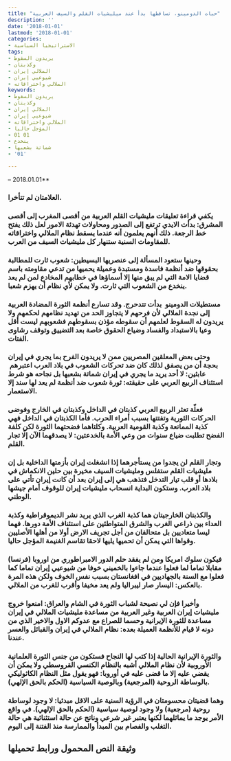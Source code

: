 ```yaml
---
title: "حبات الدومينو، تساقطها بدأ عند ميليشيات القلم والسيف العربية"
description: ''
date: '2018-01-01'
lastmod: '2018-01-01'
categories:
- الاستراتيجيا السياسية
tags:
- يريدون السقوط
- وكذبتان
- الملالي إيران
- شيوعيي إيران
- الملالي واختراقاته
keywords:
- يريدون السقوط
- وكذبتان
- الملالي إيران
- شيوعيي إيران
- الملالي واختراقاته
- المؤجل حاليا
- 01 01
- ينخدع
- شماتة بشعبها
- '01'

---
```

 – 2018.01.01**

### العلامتان لم تتأخرا.

### يكفي قراءة تعليقات مليشيات القلم العربية من أقصى المغرب إلى أقصى المشرق: بدأت الايدي ترتفع إلى الصدور ومحاولات تهدئة الامور لعل ذلك يفتح خط الرجعة. ذلك أنهم يعلمون أنه عندما يسقط نظام الملالي واختراقاته للمقاومات السنية ستنهار كل مليشيات السيف من العرب.

### وحينها ستعود المسألة إلى عنصريها البسيطين: شعوب ثارت للمطالبة بحقوقها ضد أنظمة فاسدة ومستبدة وعميلة يحميها من تدعي مقاومته باسم قضايا الامة التي لم يبق منها إلا أسماؤها في خطابهم المخادع لمن لم يعد ينخدع من الشعوب التي ثارت. ولا يمكن لأي نظام أن يهزم شعبا.

### مستطيلات الدومينو  بدأت تتدحرج. وقد تسارع أنظمة الثورة المضادة العربية إلى نجدة الملالي لأن فرحهم لا يتجاوز الحد من تهديد نظامهم لحكمهم ولا يريدون له السقوط لعلمهم أن سقوطه مؤذن بسقوطهم فشعوبهم ليست أقل وعيا بالاستبداد والفساد وضياع الحقوق خاصة بعد التضييق وتوقف رشاوى الفتات.

### وحتى بعض المعلقين المصريين ممن لا يريدون الفرح بما يجري في إيران بحجة أن من يصفق لذلك كان ضد تحركات الشعوب في بلاد العرب اعتبرهم  عابثين: لا أحد يريد ما يجري في إيران شماتة بشعبها بل نجاحه هو شرط استئناف الربيع العربي على حقيقته: ثورة شعوب ضد أنظمة لم يعد لها سند إلا الاستعمار.

### فعلّة تعثر الربيع العربي كذبتان في الداخل وكذبتان في الخارج وفوضى الحركات الثورية وتفتتها بسبب أمراء الحرب. فأما الكذبتان في الداخل فهي كذبة الممانعة وكذبة القومية العربية. وكلتاهما فضحتهما الثورة لكن كلفة الفضح تطلبت ضياع سنوات من وعي الأمة بالخدعتين: لا يصدقهما الآن إلّا تجار القلم.

### وتجار القلم لن يجدوا من يستأجرهما إذا انشغلت إيران بأزمتها الداخلية بل إن مليشيات القلم ستفلس ومليشيات السيف مخيرة بين حلين الانكماش في بلادها أو قلب تيار التدخل فتذهب هي إلى إيران بعد أن كانت إيران تأتي على بلاد العرب. وستكون البداية انسحاب مليشيات إيران للوقوف أمام جيشها الوطني.

### والكذبتان الخارجيتان هما كذبة الغرب الذي يريد نشر الديموقراطية وكذبة العداء بين ذراعي الغرب والشرق المتواطئين على استئناف الأمة دورها. فهما ليسا متعاديين بل متحالفان من أجل تجريف الارض أولا من أهلها الأصليين وقواها التي يمكن أن تحميها يليها لاحقا تقاسم الغنيمة المؤجل حاليا.

### فيكون سلوك امريكا ومن لم يفقد حلم الدور الامبراطوري من اوروبا (فرنسا) مقابلا تماما لما فعلوا عندما جاءوا بالخميني خوفا من شيوعيي إيران تماما كما فعلوا مع السنة بالجهاديين في افغانستان بسبب نفس الخوف ولكن هذه المرة بالعكس: اليسار صار ليبراليا ولم يعد مخيفا وأقرب للغرب من الملالي.

### وأخيرا فإن لي نصيحة لشباب الثورة في الشام والعراق: امنعوا خروج مليشيات إيران العربية وغير العربية من مساعدة مليشيات الملالي في إيران مساعدة للثورة الإيرانية وحسما للصراع مع عدوكم الاول والاخير الذي من دونه لا قيام للأنظمة العميلة بعده: نظام الملالي في إيران والقبائل والعسر عندنا.

### والثورة الإيرانية الحالية إذا كتب لها النجاح فستكون من جنس الثورة العلمانية الأوروبية لأن نظام الملالي أشبه بالنظام الكنسي القروسطي ولا يمكن أن يقضي عليه إلا ما قضى عليه في أوروبا: فهو يقول مثل النظام الكاثوليكي بالوساطة الروحية (المرجعية) وبالوصية السياسية (الحكم بالحق الإلهي).

### وهما قضيتان محسومتان في الرؤية السنية على الاقل مبدئيا: لا وجود لوساطة روحية (مرجعية) ولا وجود لوصية سياسية (الحكم بالحق الإلهي). في واقع الأمر يوجد ما يماثلهما لكنها يعتبر غير شرعي وناتج عن حالة استثنائية هي حالة التغلب والفصام بين المبدأ والممارسة منذ الفتنة إلى اليوم.

## وثيقة النص المحمول ورابط تحميلها

###